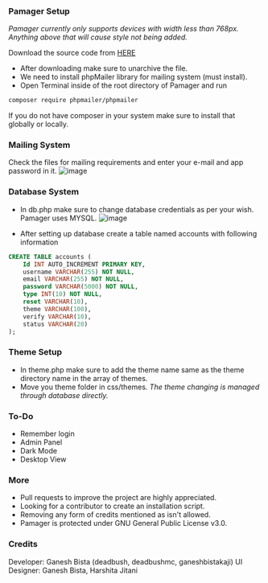 ### Pamager Setup
*Pamager currently only supports devices with width less than 768px. Anything above that will cause style not being added.*

Download the source code from [HERE](https://github.com/ganeshbistakaji/Pamager/releases/ "HERE")

- After downloading make sure to unarchive the file.
- We need to install phpMailer library for mailing system (must install).
- Open Terminal inside of the root directory of Pamager and run
```bash
composer require phpmailer/phpmailer
```
If you do not have composer in your system make sure to install that globally or locally.

### Mailing System
Check the files for mailing requirements and enter your e-mail and app password in it.
![image](https://github.com/ganeshbistakaji/Pamager/assets/117885646/7236d73f-2b3c-4f0b-ad9a-efc77eb4e92a)


### Database System
- In db.php make sure to change database credentials as per your wish. Pamager uses MYSQL.
  ![image](https://github.com/ganeshbistakaji/Pamager/assets/117885646/ea264d2a-44cf-43b6-8c7d-708d719d9df3)

- After setting up database create a table named accounts with following information
```sql
CREATE TABLE accounts (
    Id INT AUTO_INCREMENT PRIMARY KEY,
    username VARCHAR(255) NOT NULL,
    email VARCHAR(255) NOT NULL,
    password VARCHAR(5000) NOT NULL,
    type INT(10) NOT NULL,
    reset VARCHAR(10),
    theme VARCHAR(100),
    verify VARCHAR(10),
    status VARCHAR(20)
);

```

### Theme Setup
- In theme.php make sure to add the theme name same as the theme directory name in the array of themes.
- Move you theme folder in css/themes.
*The theme changing is managed through database directly.*

### To-Do
- Remember login
- Admin Panel
- Dark Mode
- Desktop View

### More
- Pull requests to improve the project are highly appreciated.
- Looking for a contributor to create an installation script.
- Removing any form of credits mentioned as  <!-- Credits --> isn't allowed.
- Pamager is protected under GNU General Public License v3.0.

### Credits
Developer: Ganesh Bista (deadbush, deadbushmc, ganeshbistakaji)
UI Designer: Ganesh Bista, Harshita Jitani
